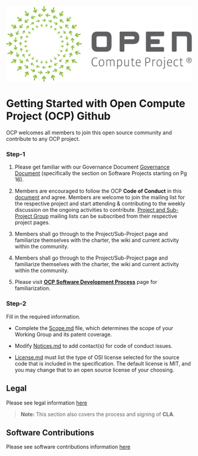 ![](images/opencompute-TM-logo-1-1500w-v1-1.jpg)

Getting Started with Open Compute Project (OCP) Github
===================
OCP welcomes all members to join this open source community and contribute to any OCP project.

### Step-1

1. Please get familiar with our Governance Document [Governance Document]( https://www.opencompute.org/documents/amended-governance-for-reference-only) (specifically the section on Software Projects starting on Pg 16).  

2.  Members are encouraged to follow the OCP **Code of Conduct** in this [document](https://github.com/opencomputeproject/OCP-Software-GitHub-Process/blob/master/Code%20of%20conduct.md) and agree. 
Members are welcome to join the mailing list for the respective project and start attending & contributing to the weekly discussion on the ongoing activities to contribute. [Project and Sub-Project Group](https://www.opencompute.org/projects) mailing lists can be subscribed from their respective project pages.

3. Members shall go through to the Project/Sub-Project page and familiarize themselves with the charter, the wiki and current activity within the community.

4. Members shall go through to the Project/Sub-Project page and familiarize themselves with the charter, the wiki and current activity within the community.

5. Please visit **[OCP Software Development Process](software/index.md)** page for familiarization. 

### Step-2
Fill in the required information.

-   Complete the [Scope.md](https://github.com/opencomputeproject/OCP-Software-GitHub-Process/blob/master/Scope.md) file, which determines the scope of your Working Group and its patent coverage.
    
-   Modify [Notices.md](https://github.com/opencomputeproject/OCP-Software-GitHub-Process/blob/master/Notices.md) to add contact(s) for code of conduct issues.
    
-   [License.md](https://github.com/opencomputeproject/OCP-Software-GitHub-Process/blob/master/License.md) must list the type of OSI license selected for the source code that is included in the specification. The default license is MIT, and you may change that to an open source license of your choosing.

## Legal
Please see legal information [here](legal/index.md) 
> **Note:** This section also covers the process and signing of **CLA**.

## Software Contributions
Please see software contributions information [here](software_contributions/index.md)

